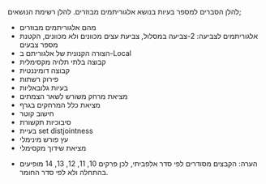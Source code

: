 להלן הסברים למספר בעיות בנושא אלגוריתמים מבוזרים.
להלן רשימת הנושאים;

- מהם אלגוריתמים מבוזרים
- אלגוריתמים לצביעה: 2-צביעה במסלול, צביעת עצים מכוונים ולא מכוונים, הקטנת מספר צבעים
- הצורה הקנונית של אלגוריתם ב-Local
- קבוצה בלתי תלויה מקסימלית
- קבוצה דומיננטית
- פירוק רשתות
- בעיות גלובאליות
- מציאת מרחק משורש לשאר הצמתים
- מציאת כלל המרחקים בגרף
- חישוב קוטר
- סיבוכיות תקשורת
- בעיית set distjointness
- עץ פורש מינימלי
- מציאת שידוך מקסימלי



* הערה: הקבצים מסודרים לפי סדר אלפביתי, לכן פרקים 10, 11, 12, 13, 14 מופיעים בהתחלה ולא לפי סדר החומר.
